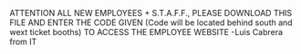 ATTENTION ALL NEW EMPLOYEES + S.T.A.F.F., PLEASE DOWNLOAD THIS FILE AND ENTER THE CODE GIVEN (Code will be located behind south and wext ticket booths) TO ACCESS THE EMPLOYEE WEBSITE
-Luis Cabrera from IT
